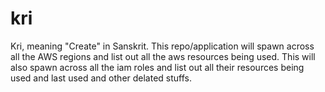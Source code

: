 # kri
Kri, meaning "Create" in Sanskrit. This repo/application will spawn across all the AWS regions and list out all the aws resources being used. This will also spawn across all the iam roles and list out all their resources being used and last used and other delated stuffs.
